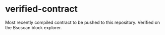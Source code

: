 # verified-contract
Most recently compiled contract to be pushed to this repository. Verified on the Bscscan block explorer.
